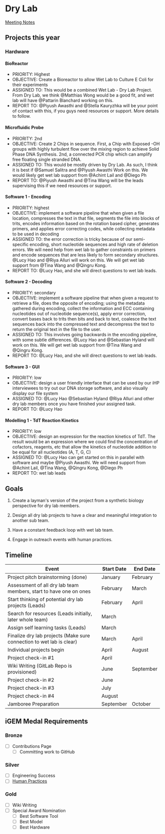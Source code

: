 # Dry Lab

[Meeting Notes](https://drive.google.com/drive/folders/1QzOAnP1XhyycN8l5DmcQIVxX-E-CWuap?usp=sharing)

## Projects this year

### Hardware

#### BioReactor

- PRIORITY: Highest
- OBJECTIVE: Create a Bioreactor to allow Wet Lab to Culture E Coli for their experiments
- ASSIGNED TO: This would be a combined Wet Lab - Dry Lab Project. From Dry Lab, we think @Matthias Wong would be a good fit, and wet lab will have @Pattarin Blanchard working on this.
- REPORT TO: @Piyush Awasthi and @Stella Kauryzhka will be your point of contact with this, if you guys need resources or support. More details to follow.

#### Microfluidic Probe

- PRIORITY: 2nd
- OBJECTIVE: Create 2 Chips in sequence. First, a Chip with Exposed -OH groups with highly turbulent flow over the mixing region to achieve Solid Phase DNA Synthesis. 2nd, a connected PCR chip which can amplify free floating single stranded DNA.
- ASSIGNED TO: This would be mostly driven by Dry Lab. As such, I think it is best if @Samuel Salitra and @Piyush Awasthi Work on this. We would likely get wet lab support from @Achint Lail and @Diego Ph
- REPORT TO: @Piyush Awasthi and @Tina Wang will be the leads supervising this if we need resources or support.

#### Software 1 - Encoding

- PRIORITY: highest
- OBJECTIVE: implement a software pipeline that when given a file location, compresses the text in that file, segments the file into blocks of trits, encodes information based on the rotation based cipher, generates primers, and applies error correcting codes, while collecting metadata to be used in decoding
- ASSIGNED TO: the error correction is tricky because of our semi-specific encoding, short nucleotide sequences and high rate of deletion errors. We will need help from wet lab to gather constraints on primers and encode sequences that are less likely to form secondary structures. @Lucy Hao and @Riya Alluri will work on this. We will get wet lab support from @Tina Wang and @Qingru Kong.
- REPORT TO: @Lucy Hao, and she will direct questions to wet lab leads.

#### Software 2 - Decoding

- PRIORITY: secondary
- OBJECTIVE: implement a software pipeline that when given a request to retrieve a file, does the opposite of encoding; using the metadata gathered during encoding, collect the information and ECC containing nucleotides out of nucleotide sequence(s), apply error correction, convert bases back to trits then bits and back to text, coalesce the text sequences back into the compressed text and decompress the text to return the original text in the file to the user.
- ASSIGNED TO: This involves going backwards in the encoding pipeline, with some subtle differences. @Lucy Hao and @Sebastian Hyland will work on this. We will get wet lab support from @Tina Wang and @Qingru Kong.
- REPORT TO: @Lucy Hao, and she will direct questions to wet lab leads.

#### Software 3 - GUI

- PRIORITY: low
- OBJECTIVE: design a user friendly interface that can be used by our iHP interviewees to try out our DNA storage software, and also visually display our file system
- ASSIGNED TO: @Lucy Hao @Sebastian Hyland @Riya Alluri and other dry lab members once you have finished your assigned task.
- REPORT TO: @Lucy Hao

#### Modelling 1 - TdT Reaction Kinetics

- PRIORITY: low
- OBJECTIVE: design an expression for the reaction kinetics of TdT. The result would be an expression where we could find the concentration of cofactors, reagents, etc that allow the kinetics of nucleotide addition to be equal for all nucleotides (A, T, G, C)
- ASSIGNED TO: @Lucy Hao can get started on this in parallel with software and maybe @Piyush Awasthi. We will need support from @Achint Lail, @Tina Wang, @Qingru Kong, @Diego Ph
- REPORT TO: wet lab leads

## Goals

1. Create a layman's version of the project from a synthetic biology perspective for dry lab members.

2. Design all dry lab projects to have a clear and meaningful integration to another sub team.

3. Have a constant feedback loop with wet lab team.

4. Engage in outreach events with human practices.

## Timeline

| Event                                                                | Start Date | End Date  |
| -------------------------------------------------------------------- | ---------- | --------- |
| Project pitch brainstorming (done)                                   | January    | February  |
| Assessment of all dry lab team members, start to have one on ones    | February   | March     |
| Start thinking of potential dry lab projects (Leads)                 | February   | April     |
| Search for resources (Leads initially, later whole team)             | March      |           |
| Assign self learning tasks (Leads)                                   | March      |           |
| Finalize dry lab projects (Make sure connection to wet lab is clear) | March      | April     |
| Individual projects begin                                            | April      | August    |
| Project check-in #1                                                  | April      |           |
| Wiki Writing (GitLab Repo is provisioned)                            | June       | September |
| Project check-in #2                                                  | June       |           |
| Project check-in #3                                                  | July       |           |
| Project check-in #4                                                  | August     |           |
| Jamboree Preparation                                                 | September  | October   |

## iGEM Medal Requirements

### Bronze

- [ ] Contributions Page
  - [ ] Committing work to GitHub

### Silver

- [ ] Engineering Success
- [ ] [Human Practices](../human-practices/index.md)

### Gold

- [ ] Wiki Writing
- [ ] Special Award Nomination
  - [ ] Best Software Tool
  - [ ] Best Model
  - [ ] Best Hardware
